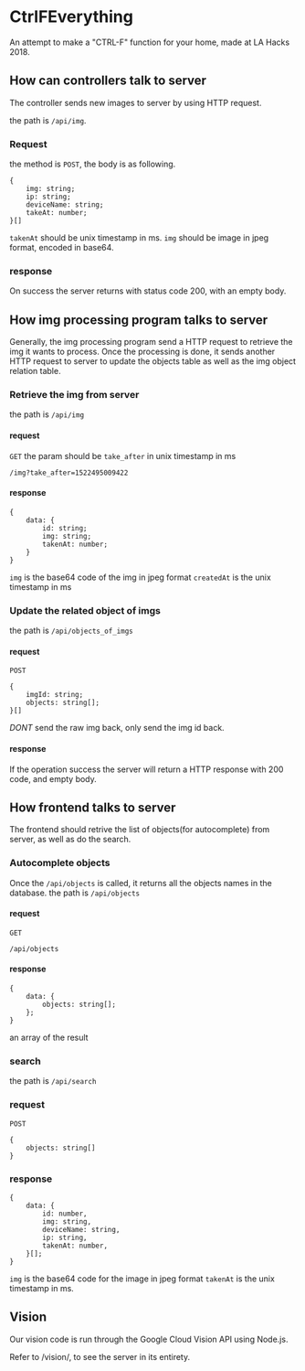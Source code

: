 # CtrlFEverything

An attempt to make a "CTRL-F" function for your home, made at LA Hacks 2018.

## How can controllers talk to server

The controller sends new images to server by using HTTP request.


the path is `/api/img`.

### Request

the method is `POST`, the body is as following.
```
{
    img: string;
    ip: string;
    deviceName: string;
    takeAt: number;
}[]
```
`takenAt` should be unix timestamp in ms.
`img` should be image in jpeg format, encoded in base64.

### response

On success the server returns with status code 200, with an empty body.

## How img processing program talks to server

Generally, the img processing program send a HTTP request to retrieve the img it wants to process. Once the processing is done, it sends another HTTP request to server to update the objects table as well as the img object relation table.

### Retrieve the img from server

the path is `/api/img`

#### request

`GET`
the param should be `take_after` in unix timestamp in ms
```
/img?take_after=1522495009422
```

#### response

```
{
    data: {
        id: string;
        img: string;
        takenAt: number;
    }
}
```
`img` is the base64 code of the img in jpeg format
`createdAt` is the unix timestamp in ms

### Update the related object of imgs

the path is `/api/objects_of_imgs`

#### request

`POST`
```
{
    imgId: string;
    objects: string[];
}[]
```
_DONT_ send the raw img back, only send the img id back.

#### response

If the operation success the server will return a HTTP response with 200 code, and empty body.

## How frontend talks to server

The frontend should retrive the list of objects(for autocomplete) from server, as well as do the search.

### Autocomplete objects
Once the `/api/objects` is called, it returns all the objects names in the database.
the path is `/api/objects`

#### request
`GET`
```
/api/objects
```

#### response
```
{
    data: {
        objects: string[];
    };
}
```
an array of the result

### search
the path is `/api/search`

### request
`POST`
```
{
    objects: string[]
}
```

### response
```
{
    data: {
        id: number,
        img: string,
        deviceName: string,
        ip: string,
        takenAt: number,
    }[];
}
```
`img` is the base64 code for the image in jpeg format
`takenAt` is the unix timestamp in ms.
## Vision

Our vision code is run through the Google Cloud Vision API using Node.js. 

Refer to /vision/, to see the server in its entirety. 
